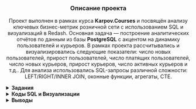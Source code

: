 <h3 align="center">Описание проекта</h3>
<p align="center">
Проект выполнен в рамках курса <strong>Karpov.Courses</strong> и посвящён анализу ключевых бизнес-метрик розничной сети с использованием SQL и визуализаций в Redash.  
Основная задача — построение аналитических отчётов по данным из базы <strong>PostgreSQL</strong> с акцентом на динамику пользователей и курьеров.  
В рамках проекта рассчитывались и визуализировались следующие показатели:  
число новых пользователей, прирост пользователей, число платящих пользователей,  
число новых курьеров, прирост курьеров, число активных курьеров и т.д..  
Для анализа использовались SQL-запросы различной сложности: LEFT/RIGHT/INNER JOIN, оконные функции, агрегаты, CTE.
</p>


<details>
<summary><strong>Задания</strong></summary>


<summary><strong>Задание 1: Динамика пользователей и курьеров</strong></summary>

📌 Рассчитаны следующие показатели для каждого дня:
- `new_users` — число новых пользователей  
- `new_couriers` — число новых курьеров  
- `total_users` — накопительное число пользователей  
- `total_couriers` — накопительное число курьеров  
- `date` — дата события  

🔢 Все значения приведены в виде целых чисел. Результат отсортирован по дате по возрастанию

---


<summary><strong>Задание 2: Прирост показателей в процентах</strong></summary>

📌 Дополнен запрос из предыдущего задания для расчёта относительной динамики:

- `new_users_change` — прирост числа новых пользователей (%)
- `new_couriers_change` — прирост числа новых курьеров (%)
- `total_users_growth` — прирост общего числа пользователей (%)
- `total_couriers_growth` — прирост общего числа курьеров (%)

📐 Все значения округлены до двух знаков после запятой.  
📅 Результат отсортирован по дате в порядке возрастания.

---

<summary><strong>Задание 3: Платящие пользователи и активные курьеры</strong></summary>

📌 Для каждого дня были рассчитаны следующие показатели:

- `paying_users` — число платящих пользователей  
- `active_couriers` — число активных курьеров  
- `paying_users_share` — доля платящих пользователей (%)  
- `active_couriers_share` — доля активных курьеров (%)  
- `date` — дата

📐 Абсолютные значения представлены целыми числами.  
📊 Доли выражены в процентах и округлены до двух знаков после запятой.  
📅 Результат отсортирован по дате в порядке возрастания.

---

<summary><strong>Задание 4: Повторные и единичные заказы пользователей</strong></summary>

📌 Для каждого дня рассчитаны доли платящих пользователей:

- `single_order_users_share` — доля пользователей, сделавших **один заказ**  
- `several_orders_users_share` — доля пользователей, сделавших **более одного заказа**  
- `date` — дата

📊 Доли рассчитаны от общего числа платящих пользователей за день, выражены в процентах и округлены до двух знаков после запятой.  
📅 Результаты отсортированы по возрастанию даты.

---

<summary><strong>Задание 5: Первые заказы и заказы новых пользователей</strong></summary>

📌 Для каждого дня рассчитаны следующие показатели:

- `orders` — общее число заказов  
- `first_orders` — число **первых заказов** пользователей  
- `new_users_orders` — число заказов, сделанных **в день первого использования**  
- `first_orders_share` — доля первых заказов от общего числа заказов (%)  
- `new_users_orders_share` — доля заказов новых пользователей от общего числа заказов (%)  
- `date` — дата

🔢 Количественные показатели выражены целыми числами.  
📊 Доли рассчитаны в процентах, округлены до двух знаков после запятой.  
📅 Результат отсортирован по возрастанию даты.

---

<summary><strong>Задание 6: Нагрузка на одного курьера</strong></summary>

📌 Для каждого дня рассчитаны показатели нагрузки на одного активного курьера:

- `users_per_courier` — число платящих пользователей на одного активного курьера  
- `orders_per_courier` — число заказов на одного активного курьера  
- `date` — дата

📊 Показатели округлены до двух знаков после запятой.  
📅 Результаты отсортированы по дате в порядке возрастания.

---

<summary><strong>Задание 7: Среднее время доставки</strong></summary>

📌 Для каждого дня рассчитан следующий показатель:

- `minutes_to_deliver` — среднее время доставки заказов в минутах  
- `date` — дата

⏱ В расчётах учитывались только **доставленные заказы**, отменённые — исключены.  
📊 Среднее время доставки округлено до целых минут.  
📅 Результат отсортирован по дате в порядке возрастания.

---
<summary><strong>Задание 8: Доставка и Отмена заказов по часам</strong></summary>

📌 Для каждого часа суток рассчитаны следующие показатели:

- `successful_orders` — число доставленных заказов  
- `canceled_orders` — число отменённых заказов  
- `cancel_rate` — доля отменённых заказов в общем числе заказов  
- `hour` — час оформления заказа (от 0 до 23)

📊 Доля отмен рассчитана в **доле единицы** и округлена до **трёх знаков после запятой**.  
📅 Результат отсортирован по возрастанию колонки `hour`.


</details>


<details>
<summary><strong>Коды SQL и Визуализации</strong></summary>       
<summary><strong>Задание 1: Код и график — Динамика пользователей и курьеров</strong></summary>

### Код

```sql
SELECT date, new_users, new_couriers, 
       sum(new_users) over(order by date)::INTEGER as total_users, 
       sum(new_couriers) over(order by date)::INTEGER as total_couriers 
FROM 
(
  SELECT time_courier as date, new_users, new_couriers 
  FROM 
    (SELECT time_user, count(time_user) as new_users 
     FROM 
       (SELECT user_id, time::date as time_user, 
               row_number() OVER(PARTITION BY user_id ORDER BY time) as porydok 
        FROM user_actions
       ) as porydok_users
     WHERE porydok = 1
     GROUP BY time_user
    ) as unique_day_users

  JOIN

    (SELECT time_courier, count(time_courier) as new_couriers 
     FROM 
       (SELECT courier_id, time::date as time_courier, 
               row_number() OVER(PARTITION BY courier_id ORDER BY time) as porydok 
        FROM courier_actions
       ) as porydok_couriers
     WHERE porydok = 1
     GROUP BY time_courier
    ) as porydok_couriers

  ON time_courier = time_user
) as kolvo;
```

### Динамика новых пользователей и курьеров

![График новых пользователей и курьеров](https://drive.google.com/uc?export=view&id=1utO-05YZpRS3nRqrh6x_8n9m1BiIJjgs)

### Динамика общего числа пользователей

![График общего числа пользователей](https://drive.google.com/uc?export=view&id=1e-nVF563jSuhsUVFSUA3gTwyMko3EB8y)

---

<summary><strong>Задание 2: Код и график — Прирост показателей в процентах</strong></summary>

### Код

```sql
SELECT date,
new_users,
new_couriers,
total_users,
total_couriers,
ROUND(100 * (new_users - lag(new_users, 1) over(order by date)) / lag(new_users, 1) over(order by date)::NUMERIC, 2)  as new_users_change,
ROUND(100 * (new_couriers- lag(new_couriers, 1) over(order by date)) / lag(new_couriers, 1) over(order by date)::NUMERIC, 2) as new_couriers_change,
ROUND(100 * (total_users- lag(total_users, 1) over(order by date)) / lag(total_users, 1) over(order by date)::NUMERIC, 2) as total_users_growth, 
ROUND(100 * (total_couriers- lag(total_couriers, 1) over(order by date)) / lag(total_couriers, 1) over(order by date)::NUMERIC, 2) as total_couriers_growth
FROM 
(SELECT date, new_users, new_couriers, sum(new_users) over(order by date)::INTEGER as total_users, sum(new_couriers) over(order by date)::INTEGER  as total_couriers FROM 
  (SELECT time_courier as date, new_users, new_couriers FROM 
   (SELECT time_user, count(time_user) as new_users FROM 
    (SELECT user_id, time::date as time_user, row_number() OVER(PARTITION BY user_id ORDER BY time) as porydok FROM user_actions
     order by user_id) as porydok_users
   WHERE porydok = 1
   group by time_user
   order by time_user) as unique_day_users
 
   JOIN
 
    (SELECT time_courier, count(time_courier) as new_couriers FROM 
      (SELECT courier_id, time::date as time_courier, row_number() OVER(PARTITION BY courier_id ORDER BY time) as porydok FROM courier_actions
       order by courier_id) as porydok_couriers
     WHERE porydok = 1
     group by time_courier
     order by time_courier) as porydok_couriers
 
   on time_courier = time_user) as kolvo) as prirost
```

### Динамика новых пользователей и курьеров

![Динамика прироста числа новых пользователей и курьеров](https://drive.google.com/uc?export=view&id=1CiWQGpS8T5Z0BNDC18igPf8G5adOpr7q)

### Динамика общего числа пользователей

![Динамика прироста общего числа пользователей и курьеров](https://drive.google.com/uc?export=view&id=1icXQY02osg4VnqJoHWMnL04OBT_scHhn)

---


<summary><strong>Задание 3: Код и график —  Платящие пользователи и активные курьеры</strong></summary>

### Код

```sql
  WITH plat as (
   SELECT order_id
   FROM user_actions
   group by order_id
   HAVING count(order_id) = 1
   order by order_id
   ),
   
   dostavka as ( 
   SELECT order_id
   FROM courier_actions
   group by order_id
   HAVING count(order_id) = 2
   order by order_id)
   

SELECT date,
paying_users,
active_couriers,
ROUND(paying_users * 100 / total_users::NUMERIC, 2) as paying_users_share,
ROUND(active_couriers * 100 / total_couriers::NUMERIC, 2) as active_couriers_share
FROM 
 (SELECT date, paying_users, sum(new_users) over(order by date)::INTEGER as total_users, paying_couriers as active_couriers,  sum(new_couriers) over(order by date)::INTEGER  as total_couriers FROM
  (SELECT  time_user as date, new_users, paying_users, new_couriers, paying_couriers FROM 
   (SELECT time_user, count(time_user) FILTER (WHERE porydok = 1) as new_users, count(DISTINCT user_id) FILTER (WHERE order_id in (SELECT * FROM plat)) as paying_users FROM 
      (SELECT order_id, user_id, time::date as time_user, row_number() OVER(PARTITION BY user_id ORDER BY time) as porydok FROM user_actions
       order by user_id) as porydok_users
     group by time_user
     order by time_user) as porydok_users
    
     JOIN
   
     (SELECT time_courier, count(time_courier) FILTER (WHERE porydok = 1) as new_couriers, count(DISTINCT courier_id) FILTER (WHERE order_id in (SELECT * FROM dostavka)) as paying_couriers FROM 
      (SELECT order_id, courier_id, time::date as time_courier, row_number() OVER(PARTITION BY courier_id ORDER BY time) as porydok FROM courier_actions
       order by courier_id) as porydok_couriers
     group by time_courier
     order by time_courier) as porydok_couriers
   
     on time_user = time_courier) as spisok) as pay_total
```

### Динамика активности платящих пользователей и курьеров

![График: платящие пользователи и активные курьеры](https://drive.google.com/uc?export=view&id=1eIjAjc-Q1jPW0GJRCErM5_9g493P94Om)

### Доля платящих пользователей и активных курьеров

![График: доля платящих пользователей и активных курьеров](https://drive.google.com/uc?export=view&id=1BzlEcj1iwV6rgeaHPCrMADZDy1UkptpW)


---


<summary><strong>Задание 4: Код и график —  Повторные и единичные заказы пользователей</strong></summary>

### Код

```sql
  SELECT order_id
   FROM user_actions
   group by order_id
   HAVING count(order_id) = 1
   order by order_id
   )
   
SELECT date, ROUND(edinic * 100 / paying_users::NUMERIC, 2) as single_order_users_share, ROUND(mnogo * 100 / paying_users::NUMERIC, 2) as several_orders_users_share FROM 
 (SELECT pay_users.time_user as date, paying_users, edinic, mnogo FROM 
  (SELECT time_user, count(DISTINCT user_id) FILTER (WHERE order_id in (SELECT * FROM plat)) as paying_users FROM 
       (SELECT order_id, user_id, time::date as time_user, row_number() OVER(PARTITION BY user_id ORDER BY time) as porydok FROM user_actions
        order by user_id) as porydok_users
      group by time_user
      order by time_user) as pay_users
   
    JOIN
    
  (SELECT time_user, count(user_id) FILTER(WHERE kolvo = 1) as edinic, count(user_id) FILTER(WHERE kolvo > 1) as mnogo FROM 
       (SELECT time::date as time_user, user_id, count(user_id) as kolvo FROM user_actions
        WHERE order_id in (SELECT * FROM plat)
        group by time_user, user_id) as kolvo_zakazov
    group by time_user
    order by time_user) as zakazy 

on zakazy.time_user = pay_users.time_user) as kolvo_users

```

### Доли пользователей с одним и несколькими заказами

![График: доли пользователей с одним и несколькими заказами](https://drive.google.com/uc?export=view&id=1JNS3PEi35YFaQeru784HHRwtrv6HRpvT)


---

<summary><strong>Задание 5: Код и график - Первые заказы и заказы новых пользователей</strong></summary>

### Код

```sql
 WITH plat as (
   SELECT order_id
   FROM user_actions
   group by order_id
   HAVING count(order_id) = 1
   order by order_id
   ),
   
   dostavka as ( 
   SELECT order_id
   FROM courier_actions
   group by order_id
   HAVING count(order_id) = 2
   order by order_id)
   

 
 SELECT date,
 orders,
 first_orders,
 new_users_orders,
 ROUND(first_orders * 100 / orders::NUMERIC, 2) as first_orders_share,
 ROUND(new_users_orders * 100 / orders::NUMERIC, 2) as new_users_orders_share
 FROM
  (SELECT time::DATE as date,
   count(order_id) as orders,
   count(order_id) FILTER(WHERE perv = 1) as first_orders,
   count(order_id) FILTER(WHERE perv = new_zakazy)  as new_users_orders
   FROM  
    (SELECT user_id, order_id, action, time, 
     row_number() over(PARTITION BY user_id order by time) as perv,
     row_number() over(PARTITION BY user_id, time::DATE order by time) as new_zakazy
     FROM user_actions
     WHERE order_id in (SELECT * FROM plat) and order_id in (SELECT * FROM dostavka)
     order by user_id) as kolvo
    group by date) as chislo
  order by date


```

### Динамика общего числа заказов, первых заказов и заказов новых пользователей

![График: общее число заказов, первые заказы и заказы новых пользователей](https://drive.google.com/uc?export=view&id=1wgOsmV1aESJPmckZXNmBGJSj4wJSLXli)

### Доля первых заказов и заказов новых пользователей в общем числе заказов

![График: доля первых заказов и заказов новых пользователей](https://drive.google.com/uc?export=view&id=156PJkrx9Tb4US5EjVopOTwiuGlorO2vI)


---

<summary><strong>Задание 6: Код и график - Нагрузка на одного курьера</strong></summary>

### Код

```sql
 WITH plat as (
   SELECT order_id
   FROM user_actions
   group by order_id
   HAVING count(order_id) = 1
   order by order_id
   ),
   
   dostavka as ( 
   SELECT order_id
   FROM courier_actions
   group by order_id
   HAVING count(order_id) = 2
   order by order_id)
   
   
   SELECT time_courier as date, ROUND(paying_users / active_couriers::NUMERIC, 2) as users_per_courier, orders_per_courier FROM
     (SELECT time_user, count(DISTINCT user_id) FILTER (WHERE order_id in (SELECT * FROM plat)) as paying_users FROM 
       (SELECT order_id, user_id, time::date as time_user, row_number() OVER(PARTITION BY user_id ORDER BY time) as porydok FROM user_actions
        order by user_id) as porydok_users
      group by time_user
      order by time_user) as users
      
      JOIN
     
    (SELECT time_courier, active_couriers, active_orders, ROUND(active_orders / active_couriers::NUMERIC, 2) as orders_per_courier FROM  
     (SELECT time_courier,
      count(DISTINCT courier_id) FILTER(WHERE order_id in (SELECT * FROM dostavka)) as active_couriers, 
      count(DISTINCT order_id) FILTER(WHERE action = 'accept_order' and order_id in (SELECT * FROM plat)) as active_orders FROM
      (SELECT order_id, courier_id, time::date as time_courier, action, row_number() OVER(PARTITION BY courier_id ORDER BY time) as porydok FROM courier_actions 
         order by courier_id) as porydok_couriers
      group by time_courier
      order by time_courier) as zakazy) as couriers
      
      on time_courier = time_user
      
```

### Динамика числа пользователей и заказов на одного курьера

![График: пользователи и заказы на одного курьера](https://drive.google.com/uc?export=view&id=1Pom84jhHidr3iB1dfb6aTADgSg6ymWQ8)

---


<summary><strong>Задание 7: Код и график - Среднее время доставки</strong></summary>

```sql
WITH plat as (
   SELECT order_id
   FROM user_actions
   group by order_id
   HAVING count(order_id) = 1
   order by order_id
   ),
   
   dostavka as ( 
   SELECT order_id
   FROM courier_actions
   group by order_id
   HAVING count(order_id) = 2
   order by order_id)
   
   
  SELECT deliver_time::DATE as date, (avg(diff) / 60)::INTEGER as minutes_to_deliver FROM 
   (SELECT order_id, accept_time, deliver_time, EXTRACT(EPOCH from AGE(deliver_time, accept_time)) as diff FROM 
     (SELECT order_id, min(time) as accept_time, max(time) as deliver_time FROM 
      (SELECT * FROM courier_actions
      WHERE order_id in (SELECT * FROM dostavka) and order_id in (SELECT * FROM plat)) as kyrery
    group by order_id 
    order by order_id) as vremya) as vremya_zakaz 
   group by date
   order by date

```

### Динамика среднего времени доставки заказов

![График: среднее время доставки](https://drive.google.com/uc?export=view&id=1TlQhF3_v7Y1XD-A1Y5vugl0u2GPsJBrE)

---

<summary><strong>Задание 8: Код и график - Доставка и Отмена заказов по часам</strong></summary>

```sql
   WITH otmen as
   (
   SELECT order_id
   FROM user_actions
   group by order_id
   HAVING count(order_id) = 2
   order by order_id
   ),
   
   dostavka as ( 
   SELECT order_id
   FROM courier_actions
   group by order_id
   HAVING count(order_id) = 2
   order by order_id)
   

  SELECT
  hour,  
  successful_orders,
  canceled_orders,
  ROUND(canceled_orders / chislo::NUMERIC, 3) as cancel_rate
  FROM
   (SELECT hour,
   count(order_id) FILTER(WHERE action = 'accept_order') as chislo,
   count(order_id) FILTER(WHERE action = 'accept_order' and order_id in (SELECT * FROM dostavka)) as successful_orders,
   count(order_id) FILTER(WHERE action = 'accept_order' and order_id in (SELECT * FROM otmen)) as canceled_orders 
   FROM
    (SELECT order_id, action, time, DATE_PART('hour', time)::INTEGER as hour FROM courier_actions) as zakazy
    group by hour) as kolvo
   order by hour 
```

### Динамика cancel rate и числа успешных/отменённых заказов по часам

![График: cancel rate и количество заказов](https://drive.google.com/uc?export=view&id=1z2zTZzIKf-tpcVcs0r8zddHh7C16wWJF)



</details>

<details> 

<summary><strong>Выводы</strong></summary>
<summary><strong>Выводы</strong></summary>

📌 На основе рассчитанных показателей и визуализированных графиков был построен итоговый дашборд.

🔗 [Открыть дашборд в Redash](https://redash.public.karpov.courses/public/dashboards/rUhrM7LM2eXf6rI0F6y5aENIzXNnEGr8zJImLWk8?org_slug=default)

</details>
